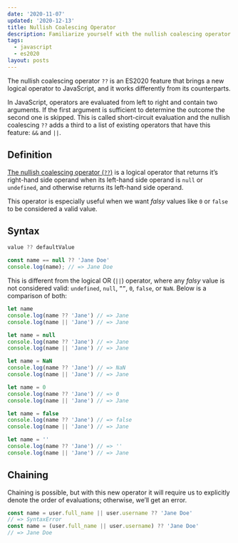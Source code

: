 ```yaml
---
date: '2020-11-07'
updated: '2020-12-13'
title: Nullish Coalescing Operator
description: Familiarize yourself with the nullish coalescing operator
tags:
  - javascript
  - es2020
layout: posts
---
```


The nullish coalescing operator `??` is an ES2020 feature that brings a new logical operator to JavaScript, and it works differently from its counterparts.

In JavaScript, operators are evaluated from left to right and contain two arguments. If the first argument is sufficient to determine the outcome the second one is skipped. This is called short-circuit evaluation and the nullish coalescing `??` adds a third to a list of existing operators that have this feature: `&&` and `||`.

## Definition
[The nullish coalescing operator (`??`)](https://developer.mozilla.org/en-US/docs/Web/JavaScript/Reference/Operators/Nullish_coalescing_operator) is a logical operator that returns it’s right-hand side operand when its left-hand side operand is `null` or `undefined`, and otherwise returns its left-hand side operand.

This operator is especially useful when we want  _falsy_ values like `0` or `false` to be considered a valid value.

## Syntax
```javascript
value ?? defaultValue
```
```javascript
const name == null ?? 'Jane Doe'
console.log(name); // => Jane Doe
```

This is different from the logical OR (`||`) operator, where any _falsy_ value is not considered valid: `undefined`, `null`, `””`, `0`, `false`, or `NaN`. Below is a comparison of both:

```javascript
let name
console.log(name ?? 'Jane') // => Jane
console.log(name || 'Jane') // => Jane

let name = null
console.log(name ?? 'Jane') // => Jane
console.log(name || 'Jane') // => Jane

let name = NaN
console.log(name ?? 'Jane') // => NaN
console.log(name || 'Jane') // => Jane

let name = 0
console.log(name ?? 'Jane') // => 0
console.log(name || 'Jane') // => Jane

let name = false
console.log(name ?? 'Jane') // => false
console.log(name || 'Jane') // => Jane

let name = ''
console.log(name ?? 'Jane') // => ''
console.log(name || 'Jane') // => Jane
```

## Chaining
Chaining is possible, but with this new operator it will require us to explicitly denote the order of evaluations; otherwise, we’ll get an error.

```javascript
const name = user.full_name || user.username ?? 'Jane Doe' 
// => SyntaxError
const name = (user.full_name || user.username) ?? 'Jane Doe' 
// => Jane Doe
```